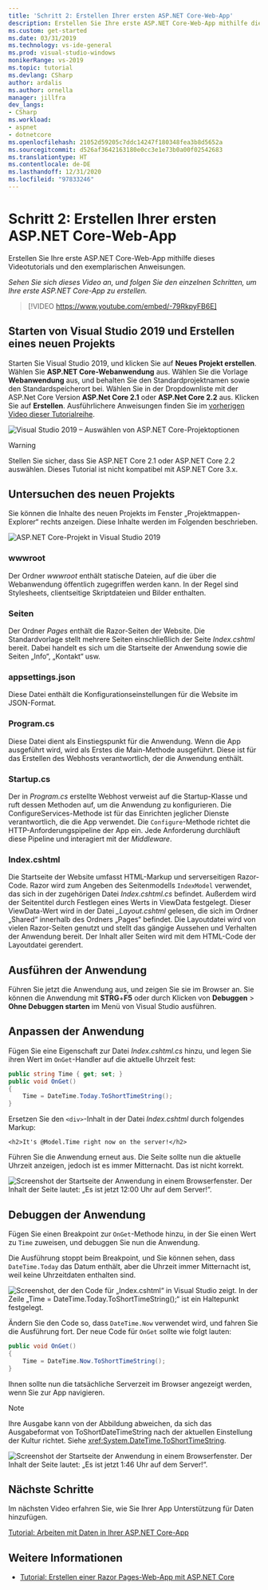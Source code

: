 ```yaml
---
title: 'Schritt 2: Erstellen Ihrer ersten ASP.NET Core-Web-App'
description: Erstellen Sie Ihre erste ASP.NET Core-Web-App mithilfe dieses Videotutorials und den exemplarischen Anweisungen.
ms.custom: get-started
ms.date: 03/31/2019
ms.technology: vs-ide-general
ms.prod: visual-studio-windows
monikerRange: vs-2019
ms.topic: tutorial
ms.devlang: CSharp
author: ardalis
ms.author: ornella
manager: jillfra
dev_langs:
- CSharp
ms.workload:
- aspnet
- dotnetcore
ms.openlocfilehash: 21052d59205c7ddc14247f180348fea3b8d5652a
ms.sourcegitcommit: d526af3642163180e0cc3e1e73b0a00f02542683
ms.translationtype: HT
ms.contentlocale: de-DE
ms.lasthandoff: 12/31/2020
ms.locfileid: "97833246"
---
```

# <a name="step-2-create-your-first-aspnet-core-web-app"></a>Schritt 2: Erstellen Ihrer ersten ASP.NET Core-Web-App

Erstellen Sie Ihre erste ASP.NET Core-Web-App mithilfe dieses Videotutorials und den exemplarischen Anweisungen.

_Sehen Sie sich dieses Video an, und folgen Sie den einzelnen Schritten, um Ihre erste ASP.NET Core-App zu erstellen._

> [!VIDEO https://www.youtube.com/embed/-79RkpyFB6E]

## <a name="start-visual-studio-2019-and-create-a-new-project"></a>Starten von Visual Studio 2019 und Erstellen eines neuen Projekts

Starten Sie Visual Studio 2019, und klicken Sie auf **Neues Projekt erstellen**. Wählen Sie **ASP.NET Core-Webanwendung** aus. Wählen Sie die Vorlage **Webanwendung** aus, und behalten Sie den Standardprojektnamen sowie den Standardspeicherort bei. Wählen Sie in der Dropdownliste mit der ASP.Net Core Version **ASP.Net Core 2.1** oder **ASP.Net Core 2.2** aus. Klicken Sie auf **Erstellen**. Ausführlichere Anweisungen finden Sie im [vorherigen Video dieser Tutorialreihe](tutorial-aspnet-core-ef-step-01.md).

![Visual Studio 2019 – Auswählen von ASP.NET Core-Projektoptionen](media/vs-2019/vs2019-choose-aspnetcore-project.png)

> [!WARNING]
> Stellen Sie sicher, dass Sie ASP.NET Core 2.1 oder ASP.NET Core 2.2 auswählen. Dieses Tutorial ist nicht kompatibel mit ASP.NET Core 3.x.

## <a name="explore-the-new-project"></a>Untersuchen des neuen Projekts

Sie können die Inhalte des neuen Projekts im Fenster „Projektmappen-Explorer“ rechts anzeigen. Diese Inhalte werden im Folgenden beschrieben.

![ASP.NET Core-Projekt in Visual Studio 2019](media/vs-2019/vs2019-solution-explorer.png)

### <a name="wwwroot"></a>wwwroot

Der Ordner *wwwroot* enthält statische Dateien, auf die über die Webanwendung öffentlich zugegriffen werden kann. In der Regel sind Stylesheets, clientseitige Skriptdateien und Bilder enthalten.

### <a name="pages"></a>Seiten

Der Ordner *Pages* enthält die Razor-Seiten der Website. Die Standardvorlage stellt mehrere Seiten einschließlich der Seite *Index.cshtml* bereit. Dabei handelt es sich um die Startseite der Anwendung sowie die Seiten „Info“, „Kontakt“ usw.

### <a name="appsettingsjson"></a>appsettings.json

Diese Datei enthält die Konfigurationseinstellungen für die Website im JSON-Format.

### <a name="programcs"></a>Program.cs

Diese Datei dient als Einstiegspunkt für die Anwendung. Wenn die App ausgeführt wird, wird als Erstes die Main-Methode ausgeführt. Diese ist für das Erstellen des Webhosts verantwortlich, der die Anwendung enthält.

### <a name="startupcs"></a>Startup.cs

Der in *Program.cs* erstellte Webhost verweist auf die Startup-Klasse und ruft dessen Methoden auf, um die Anwendung zu konfigurieren. Die ConfigureServices-Methode ist für das Einrichten jeglicher Dienste verantwortlich, die die App verwendet. Die `Configure`-Methode richtet die HTTP-Anforderungspipeline der App ein. Jede Anforderung durchläuft diese Pipeline und interagiert mit der *Middleware*.

### <a name="indexcshtml"></a>Index.cshtml

Die Startseite der Website umfasst HTML-Markup und serverseitigen Razor-Code. Razor wird zum Angeben des Seitenmodells `IndexModel` verwendet, das sich in der zugehörigen Datei *Index.cshtml.cs* befindet. Außerdem wird der Seitentitel durch Festlegen eines Werts in ViewData festgelegt. Dieser ViewData-Wert wird in der Datei *\_Layout.cshtml* gelesen, die sich im Ordner „Shared“ innerhalb des Ordners „Pages“ befindet. Die Layoutdatei wird von vielen Razor-Seiten genutzt und stellt das gängige Aussehen und Verhalten der Anwendung bereit. Der Inhalt aller Seiten wird mit dem HTML-Code der Layoutdatei gerendert.

## <a name="run-the-application"></a>Ausführen der Anwendung

Führen Sie jetzt die Anwendung aus, und zeigen Sie sie im Browser an. Sie können die Anwendung mit **STRG**+**F5** oder durch Klicken von **Debuggen** > **Ohne Debuggen starten** im Menü von Visual Studio ausführen.

## <a name="customize-the-application"></a>Anpassen der Anwendung

Fügen Sie eine Eigenschaft zur Datei *Index.cshtml.cs* hinzu, und legen Sie ihren Wert im `OnGet`-Handler auf die aktuelle Uhrzeit fest:

```csharp
public string Time { get; set; }
public void OnGet()
{
    Time = DateTime.Today.ToShortTimeString();
}
```

Ersetzen Sie den `<div>`-Inhalt in der Datei *Index.cshtml* durch folgendes Markup:

```cshtml
<h2>It's @Model.Time right now on the server!</h2>
```

Führen Sie die Anwendung erneut aus. Die Seite sollte nun die aktuelle Uhrzeit anzeigen, jedoch ist es immer Mitternacht. Das ist nicht korrekt.

![Screenshot der Startseite der Anwendung in einem Browserfenster. Der Inhalt der Seite lautet: „Es ist jetzt 12:00 Uhr auf dem Server!“.](media/vs-2019/vs2019-app-in-browser.png)

## <a name="debug-the-application"></a>Debuggen der Anwendung

Fügen Sie einen Breakpoint zur `OnGet`-Methode hinzu, in der Sie einen Wert zu `Time` zuweisen, und debuggen Sie nun die Anwendung.

Die Ausführung stoppt beim Breakpoint, und Sie können sehen, dass `DateTime.Today` das Datum enthält, aber die Uhrzeit immer Mitternacht ist, weil keine Uhrzeitdaten enthalten sind.

![Screenshot, der den Code für „Index.cshtml“ in Visual Studio zeigt. In der Zeile „Time = DateTime.Today.ToShortTimeString();“ ist ein Haltepunkt festgelegt.](media/vs-2019/vs2019-breakpoint.png)

Ändern Sie den Code so, dass `DateTime.Now` verwendet wird, und fahren Sie die Ausführung fort. Der neue Code für `OnGet` sollte wie folgt lauten:

```csharp
public void OnGet()
{
    Time = DateTime.Now.ToShortTimeString();
}
```

Ihnen sollte nun die tatsächliche Serverzeit im Browser angezeigt werden, wenn Sie zur App navigieren.

> [!NOTE]
> Ihre Ausgabe kann von der Abbildung abweichen, da sich das Ausgabeformat von ToShortDateTimeString nach der aktuellen Einstellung der Kultur richtet. Siehe <xref:System.DateTime.ToShortTimeString>.

![Screenshot der Startseite der Anwendung in einem Browserfenster. Der Inhalt der Seite lautet: „Es ist jetzt 1:46 Uhr auf dem Server!“.](media/vs-2019/vs2019-app-fixed-in-browser.png)

## <a name="next-steps"></a>Nächste Schritte

Im nächsten Video erfahren Sie, wie Sie Ihrer App Unterstützung für Daten hinzufügen.

[Tutorial: Arbeiten mit Daten in Ihrer ASP.NET Core-App](tutorial-aspnet-core-ef-step-03.md)

## <a name="see-also"></a>Weitere Informationen

- [Tutorial: Erstellen einer Razor Pages-Web-App mit ASP.NET Core](/aspnet/core/tutorials/razor-pages/?view=aspnetcore-2.1&preserve-view=true)
